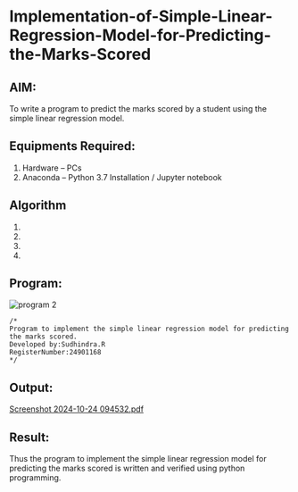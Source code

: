 # Implementation-of-Simple-Linear-Regression-Model-for-Predicting-the-Marks-Scored

## AIM:
To write a program to predict the marks scored by a student using the simple linear regression model.

## Equipments Required:
1. Hardware – PCs
2. Anaconda – Python 3.7 Installation / Jupyter notebook

## Algorithm
1. 
2. 
3. 
4. 

## Program:

![program 2](https://github.com/user-attachments/assets/7b665f21-9b42-4d62-a480-719cdc022b69)


```
/*
Program to implement the simple linear regression model for predicting the marks scored.
Developed by:Sudhindra.R
RegisterNumber:24901168
*/
```

## Output:
[Screenshot 2024-10-24 094532.pdf](https://github.com/user-attachments/files/17551019/Screenshot.2024-10-24.094532.pdf)


## Result:
Thus the program to implement the simple linear regression model for predicting the marks scored is written and verified using python programming.
